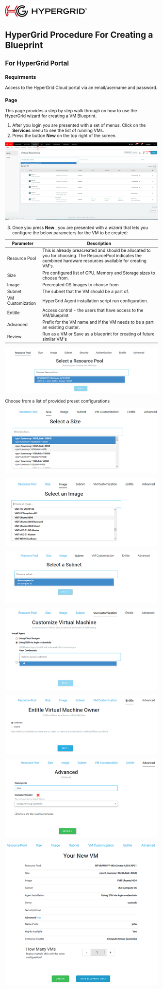 ![logo](images/Hypergrid.jpg)
# HyperGrid Procedure For Creating a Blueprint
## For HyperGrid Portal

### Requirments
Access to the HyperGrid Cloud portal via an email/username and password.

### Page
This page provides a step by step walk through on how to use the HyperGrid wizard for creating a VM Blueprint.

1. After you login you are presented with a set of menus. Click on the __Services__ menu to see the list of running VMs. 
2. Press the button __New__ on the top right of the screen.

![Step1](images/screen1.png)

3. Once you press **New** , you are presented with a *wizard* that lets you configure the below parameters for the VM to be created:

Parameter  | Description
---- | ----
Resource Pool   | This is already preacreated and should be allocated to you for choosing. The ResourcePool indicates the combined hardware resources available for creating VM's. 
Size   | Pre configured list of CPU, Memory and Storage sizes to choose from.
Image  | Precreated OS Images to choose from
Subnet | The subnet that the VM should be a part of. 
VM Customization  | HyperGrid Agent installation script run configuration.
Entitle  | Access control - the users that have access to the VM/blueprint
Advanced   | Prefix for the VM name and if the VM needs to be a part an existing cluster.
Review | Run as a VM or Save as a blueprint for creating of future similar VM's

![Step2](images/screen2.png)

Choose from a list of provided preset configurations

![Step3](images/screen3.png)

![Step4](images/screen4.png)

![Step5](images/screen5.png)

![Step6](images/Screen6.png)

![Step8](images/Screen8.png)

![Step9](images/Screen9.png)

![Step10](images/Screen10..png)
